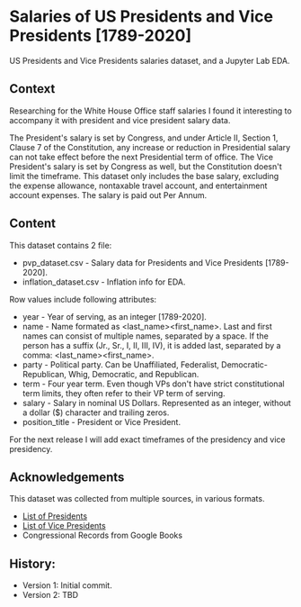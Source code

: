 # Salaries of US Presidents and Vice Presidents [1789-2020]

US Presidents and Vice Presidents salaries dataset, and a Jupyter Lab EDA.


## Context

Researching for the White House Office staff salaries I found it interesting to accompany it with president and vice president salary data. 

The President's salary is set by Congress, and under Article II, Section 1, Clause 7 of the Constitution, any increase or reduction in Presidential salary can not take effect before the next Presidential term of office. The Vice President's salary is set by Congress as well, but the Constitution doesn't limit the timeframe. This dataset only includes the base salary, excluding the expense allowance, nontaxable travel account, and entertainment account expenses. The salary is paid out Per Annum.


## Content

This dataset contains 2 file:
* pvp_dataset.csv - Salary data for Presidents and Vice Presidents \[1789-2020].
* inflation_dataset.csv - Inflation info for EDA.

Row values include following attributes:
* year - Year of serving, as an integer \[1789-2020].
* name - Name formated as <last_name><comma><first_name>. Last and first names can consist of multiple names, separated by a space. If the person has a suffix (Jr., Sr., I, II, III, IV), it is added last, separated by a comma: <last_name><comma><first_name><comma><suffix>.
* party - Political party. Can be Unaffiliated, Federalist, Democratic-Republican, Whig, Democratic, and Republican.
* term - Four year term. Even though VPs don't have strict constitutional term limits, they often refer to their VP term of serving.
* salary - Salary in nominal US Dollars. Represented as an integer, without a dollar ($) character and trailing zeros. 
* position_title - President or Vice President.

For the next release I will add exact timeframes of the presidency and vice presidency.


## Acknowledgements

This dataset was collected from multiple sources, in various formats.
* [List of Presidents](https://en.wikipedia.org/wiki/List_of_presidents_of_the_United_States)
* [List of Vice Presidents](https://en.wikipedia.org/wiki/List_of_vice_presidents_of_the_United_States)
* Congressional Records from Google Books


## History:
* Version 1: Initial commit.
* Version 2: TBD
